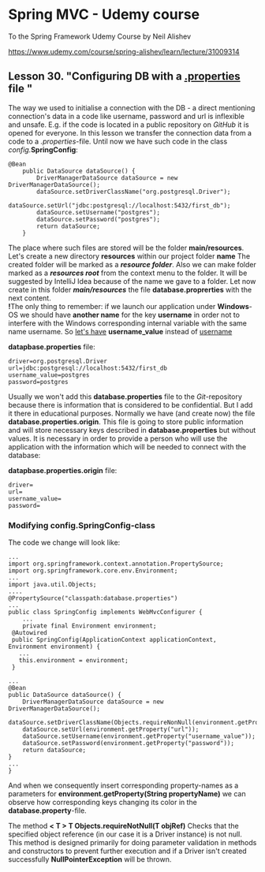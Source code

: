 # Spring MVC - Udemy course
To the Spring Framework Udemy Course by Neil Alishev

https://www.udemy.com/course/spring-alishev/learn/lecture/31009314

<h2>Lesson 30. "Configuring DB with a <u>.properties</u> file "</h2>

The way we used to initialise a connection with the DB -
 a direct mentioning connection's data in a code like username, password and url
is inflexible and unsafe. E.g. if the code is located in a public 
repository on <i>GitHub</i> it is opened for everyone. 
In this lesson we transfer the connection data from a code
to a <i>.properties</i>-file.
Until now we have such code in the class <i>config.</i><b>SpringConfig</b>:

    @Bean
        public DataSource dataSource() {
            DriverManagerDataSource dataSource = new DriverManagerDataSource();
            dataSource.setDriverClassName("org.postgresql.Driver");
            dataSource.setUrl("jdbc:postgresql://localhost:5432/first_db");
            dataSource.setUsername("postgres");
            dataSource.setPassword("postgres");
            return dataSource;
        }

The place where such files are stored will be the folder <b>main/resources</b>.
Let's create a new directory <b>resources</b> within our project folder <b>name</b>
The created folder will be marked as a <i><b>resource folder</i></b>.
Also we can make folder marked as a <i><b>resources root</i></b> from the
context menu to the folder.
It will be suggested by IntelliJ Idea because of the name we gave to a folder.
Let now create in this folder <b><i>main/resources</b></i> 
the file <b>database.proprerties</b> with the next content.  
<b>!</b>The only thing to remember: if we launch our application under <b>Windows</b>-OS
we should have <b>another name</b> for the key <b>username</b> in order not to
interfere with the Windows corresponding internal variable with the same name </b>username</b>.
So <u>let's have</u> <b>username_value</b> instead of <u>username</u>

<b>datapbase.properties</b> file:
    
    driver=org.postgresql.Driver
    url=jdbc:postgresql://localhost:5432/first_db
    username_value=postgres  
    password=postgres

Usually we won't add this <b>database.properties</b> file to the
<i>Git</i>-repository because there is information that is considered to
be confidential. But I add it there in educational purposes.
Normally we have (and create now) the file <b>database.properties.origin</b>.
This file is going to store public information and will store
necessary keys described in <b>database.properties</b> but without
values. It is necessary in order to provide a person who will use the application with the information which will be needed
to connect with the database:

<b>datapbase.properties.origin</b> file:

    driver=
    url=
    username_value=
    password=

<h3>Modifying config.SpringConfig-class</h3>

The code we change will look like:
    
    ... 
    import org.springframework.context.annotation.PropertySource;
    import org.springframework.core.env.Environment;
    ...
    import java.util.Objects;
    ....
    @PropertySource("classpath:database.properties")
    ...
    public class SpringConfig implements WebMvcConfigurer {
        ...
        private final Environment environment;
     @Autowired
     public SpringConfig(ApplicationContext applicationContext, Environment environment) {
       ...
       this.environment = environment;
     }

    ...
    @Bean
    public DataSource dataSource() {
        DriverManagerDataSource dataSource = new DriverManagerDataSource();
        dataSource.setDriverClassName(Objects.requireNonNull(environment.getProperty("driver")));
        dataSource.setUrl(environment.getProperty("url"));
        dataSource.setUsername(environment.getProperty("username_value"));
        dataSource.setPassword(environment.getProperty("password"));
        return dataSource;
    }
    ...
    }
   
<p> And when we consequently insert corresponding property-names as
a parameters for <b>environment.getProperty(String propertyName)</b>
we can observe how corresponding keys changing its color in
the <b>database.property</b>-file.
<p>The method <b>< T > T Objects.requireNotNull(T objRef)</b>
Checks that the specified object reference (in our case it is
a Driver instance) is not null. 
This method is designed primarily
for doing parameter validation in methods and constructors to prevent further execution
and if a Driver isn't created successfully <b>NullPointerException</b> will be thrown.


